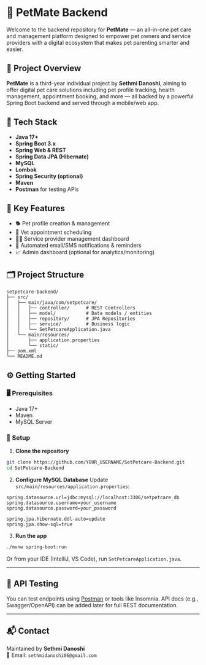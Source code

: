 # 🐾 PetMate Backend

Welcome to the backend repository for **PetMate** — an all-in-one pet care and management platform designed to empower pet owners and service providers with a digital ecosystem that makes pet parenting smarter and easier.

## 📌 Project Overview

**PetMate** is a third-year individual project by **Sethmi Danoshi**, aiming to offer digital pet care solutions including pet profile tracking, health management, appointment booking, and more — all backed by a powerful Spring Boot backend and served through a mobile/web app.

## 🚀 Tech Stack

- **Java 17+**
- **Spring Boot 3.x**
- **Spring Web & REST**
- **Spring Data JPA (Hibernate)**
- **MySQL**
- **Lombok**
- **Spring Security (optional)**
- **Maven**
- **Postman** for testing APIs

## 🧠 Key Features

- 🐕 Pet profile creation & management
- 📅 Vet appointment scheduling
- 🧑‍⚕️ Service provider management dashboard
- 🔔 Automated email/SMS notifications & reminders
- 📈 Admin dashboard (optional for analytics/monitoring)

## 🗂️ Project Structure

```
setpetcare-backend/
├── src/
│   ├── main/java/com/setpetcare/
│   │   ├── controller/      # REST Controllers
│   │   ├── model/           # Data models / entities
│   │   ├── repository/      # JPA Repositories
│   │   ├── service/         # Business logic
│   │   └── SetPetcareApplication.java
│   └── main/resources/
│       ├── application.properties
│       └── static/
├── pom.xml
└── README.md
```

## ⚙️ Getting Started

### 🖥️ Prerequisites
- Java 17+
- Maven
- MySQL Server

### 🔧 Setup

1. **Clone the repository**
```bash
git clone https://github.com/YOUR_USERNAME/SetPetcare-Backend.git
cd SetPetcare-Backend
```

2. **Configure MySQL Database**
   Update `src/main/resources/application.properties`:
```properties
spring.datasource.url=jdbc:mysql://localhost:3306/setpetcare_db
spring.datasource.username=your_username
spring.datasource.password=your_password

spring.jpa.hibernate.ddl-auto=update
spring.jpa.show-sql=true
```

3. **Run the app**
```bash
./mvnw spring-boot:run
```

Or from your IDE (IntelliJ, VS Code), run `SetPetcareApplication.java`.

---

## 🧪 API Testing

You can test endpoints using [Postman](https://www.postman.com/) or tools like Insomnia. API docs (e.g., Swagger/OpenAPI) can be added later for full REST documentation.

---

## 📬 Contact

Maintained by **Sethmi Danoshi**  
📧 Email: `sethmidanoshi06@gmail.com`
